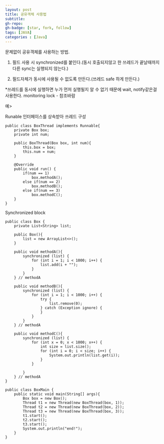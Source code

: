 ```yaml
---
layout: post
title: 공유객체 사용법 
subtitle: 
gh-repo: 
gh-badge: [star, fork, follow]
tags: [JAVA]
categories : [Java]
---
```


문제없이 공유객체를 사용하는 방법.

1. 필드 사용 시 synchronized를 붙인다.(동시 호출되지않고 한 쓰레드가 끝날때까지 다른 sync는 실행되지 않는다.)

2. 필드자체가 동시에 사용될 수 없도록 만든다.(쓰레드 safe 하게 만든다.)

*쓰레드를 동시에 실행하면 누가 먼저 실행될지 알 수 없기 때문에 wait, notify같은걸 사용한다.
 monitoring lock - 참조바람



예>

Runable 인터페이스를 상속받아 쓰레드 구성 
~~~
public class BoxThread implements Runnable{
    private Box box;
    private int num;

    public BoxThread(Box box, int num){
        this.box = box;
        this.num = num;
    }

    @Override
    public void run() {
        if(num == 1)
            box.methodA();
        else if(num == 2)
            box.methodB();
        else if(num == 3)
            box.methodC();
    }
}
~~~

Synchronized block

~~~
public class Box {
    private List<String> list;

    public Box(){
        list = new ArrayList<>();
    }

    public void methodA(){
        synchronized (list) {
            for (int i = 1; i < 1000; i++) {
                list.add(i + "");
            }
        }
    } // methodA

    public void methodB(){
        synchronized (list) {
            for (int i = 1; i < 1000; i++) {
                try {
                    list.remove(0);
                } catch (Exception ignore) {
                }
            }
        }
    } // methodA

    public void methodC(){
        synchronized (list) {
            for (int x = 0; x < 1000; x++) {
                int size = list.size();
                for (int i = 0; i < size; i++) {
                    System.out.println(list.get(i));
                }
            }

        }
    } // methodA
}
~~~
~~~
public class BoxMain {
    public static void main(String[] args){
        Box box = new Box();
        Thread t1 = new Thread(new BoxThread(box, 1));
        Thread t2 = new Thread(new BoxThread(box, 2));
        Thread t3 = new Thread(new BoxThread(box, 3));
        t1.start();
        t2.start();
        t3.start();
        System.out.println("end!");
    }
}
~~~
~~~